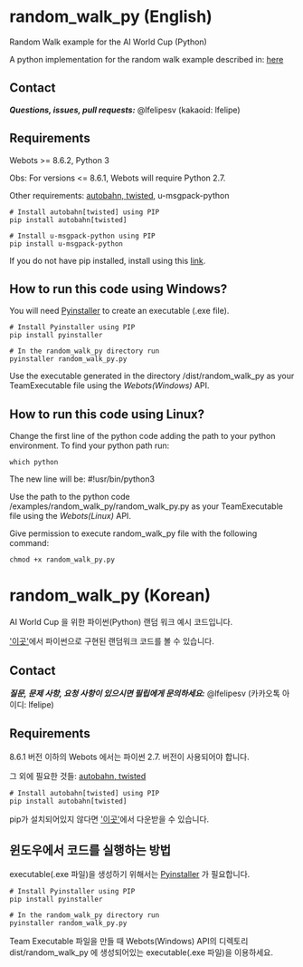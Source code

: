 # random_walk_py (English)
Random Walk example for the AI World Cup (Python)

A python implementation for the random walk example described in: [here](https://github.com/aiwc/examples/tree/master/random_walk)

## Contact

***Questions, issues, pull requests:*** @lfelipesv (kakaoid: lfelipe)

## Requirements

Webots >= 8.6.2, Python 3

Obs: For versions <= 8.6.1, Webots will require Python 2.7.

Other requirements: [autobahn, twisted](http://autobahn.readthedocs.io/en/latest/installation.html), u-msgpack-python

```shell
# Install autobahn[twisted] using PIP
pip install autobahn[twisted]

# Install u-msgpack-python using PIP
pip install u-msgpack-python
```

If you do not have pip installed, install using this [link](https://pip.pypa.io/en/stable/installing/).

## How to run this code using Windows?

You will need [Pyinstaller](http://www.pyinstaller.org/) to create an executable (.exe file).

```shell
# Install Pyinstaller using PIP
pip install pyinstaller

# In the random_walk_py directory run
pyinstaller random_walk_py.py
```

Use the executable generated in the directory /dist/random_walk_py as your TeamExecutable file using the *Webots(Windows)* API.

## How to run this code using Linux?

Change the first line of the python code adding the path to your python environment. To find your python path run:

```shell
which python
```

The new line will be: #!usr/bin/python3

Use the path to the python code /examples/random_walk_py/random_walk_py.py as your TeamExecutable file using the *Webots(Linux)* API.

Give permission to execute random_walk_py file with the following command:

```shell
chmod +x random_walk_py.py
```

# random_walk_py (Korean)

AI World Cup 을 위한 파이썬(Python) 랜덤 워크 예시 코드입니다. 

['이곳'](https://github.com/aiwc/examples/tree/master/random_walk)에서 파이썬으로 구현된 랜덤워크 코드를 볼 수 있습니다.

## Contact

***질문, 문제 사항, 요청 사항이 있으시면 필립에게 문의하세요:*** @lfelipesv (카카오톡 아이디: lfelipe)

## Requirements

8.6.1 버전 이하의 Webots 에서는 파이썬 2.7. 버전이 사용되어야 합니다. 

그 외에 필요한 것들: [autobahn, twisted](http://autobahn.readthedocs.io/en/latest/installation.html)

```shell
# Install autobahn[twisted] using PIP
pip install autobahn[twisted]
```

pip가 설치되어있지 않다면 ['이곳'](https://pip.pypa.io/en/stable/installing/)에서 다운받을 수 있습니다.

## 윈도우에서 코드를 실행하는 방법

executable(.exe 파일)을 생성하기 위해서는 [Pyinstaller](http://www.pyinstaller.org/) 가 필요합니다.

```shell
# Install Pyinstaller using PIP
pip install pyinstaller

# In the random_walk_py directory run
pyinstaller random_walk_py.py
```

Team Executable 파일을 만들 때 Webots(Windows) API의 디렉토리dist/random_walk_py 에 생성되어있는 executable(.exe 파일)을 이용하세요. 
